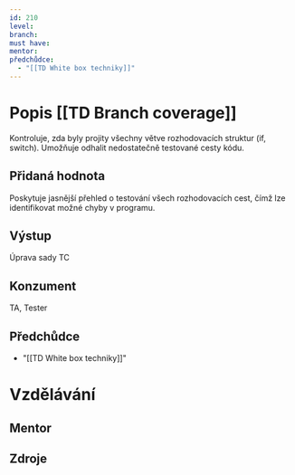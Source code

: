 ```yaml
---
id: 210
level: 
branch: 
must have: 
mentor: 
předchůdce: 
  - "[[TD White box techniky]]"
---
```



# Popis [[TD Branch coverage]]
Kontroluje, zda byly projity všechny větve rozhodovacích struktur (if, switch). Umožňuje odhalit nedostatečně testované cesty kódu.

## Přidaná hodnota
Poskytuje jasnější přehled o testování všech rozhodovacích cest, čímž lze identifikovat možné chyby v programu.

## Výstup
Úprava sady TC

## Konzument
TA, Tester

## Předchůdce

  - "[[TD White box techniky]]"

# Vzdělávání


## Mentor


## Zdroje